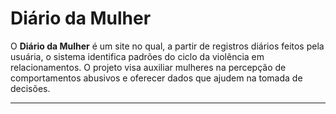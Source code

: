 # Diário da Mulher

O **Diário da Mulher** é um site no qual, a partir de registros diários feitos pela usuária, o sistema identifica padrões do ciclo da violência em relacionamentos. O projeto visa auxiliar mulheres na percepção de comportamentos abusivos e oferecer dados que ajudem na tomada de decisões.

---